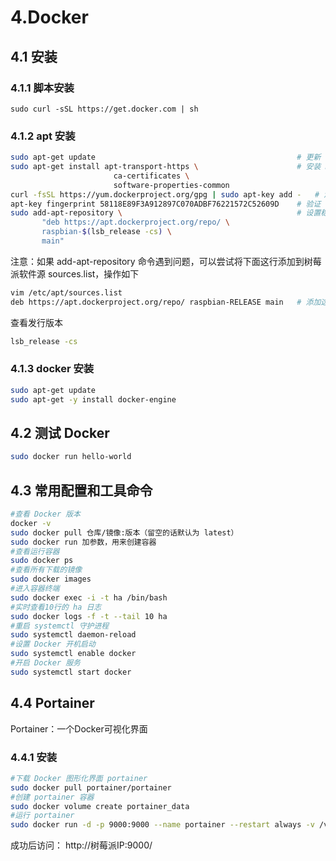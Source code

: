# 4.Docker

## 4.1 安装

### 4.1.1 脚本安装

```
sudo curl -sSL https://get.docker.com | sh
```

### 4.1.2 apt 安装

```bash
sudo apt-get update												# 更新
sudo apt-get install apt-transport-https \						# 安装 HTTPS 所依赖的包
                       ca-certificates \
                       software-properties-common
curl -fsSL https://yum.dockerproject.org/gpg | sudo apt-key add -	# 添加 Docker 的 GPG key
apt-key fingerprint 58118E89F3A912897C070ADBF76221572C52609D	# 验证 key id:
sudo add-apt-repository \										# 设置稳定的 repository:
       "deb https://apt.dockerproject.org/repo/ \
       raspbian-$(lsb_release -cs) \
       main"
```

注意：如果 add-apt-repository 命令遇到问题，可以尝试将下面这行添加到树莓派软件源 sources.list，操作如下

```bash
vim /etc/apt/sources.list
deb https://apt.dockerproject.org/repo/ raspbian-RELEASE main	# 添加这行
```

查看发行版本

```bash
lsb_release -cs
```

### 4.1.3 docker 安装

```bash
sudo apt-get update
sudo apt-get -y install docker-engine
```

## 4.2 测试 Docker

```bash
sudo docker run hello-world
```

## 4.3 常用配置和工具命令

```bash
#查看 Docker 版本
docker -v
sudo docker pull 仓库/镜像:版本（留空的话默认为 latest）
sudo docker run 加参数，用来创建容器
#查看运行容器
sudo docker ps
#查看所有下载的镜像
sudo docker images
#进入容器终端
sudo docker exec -i -t ha /bin/bash
#实时查看10行的 ha 日志
sudo docker logs -f -t --tail 10 ha
#重启 systemctl 守护进程
sudo systemctl daemon-reload
#设置 Docker 开机启动
sudo systemctl enable docker
#开启 Docker 服务
sudo systemctl start docker
```

## 4.4 Portainer

Portainer：一个Docker可视化界面

### 4.4.1 安装

```bash
#下载 Docker 图形化界面 portainer
sudo docker pull portainer/portainer
#创建 portainer 容器
sudo docker volume create portainer_data
#运行 portainer
sudo docker run -d -p 9000:9000 --name portainer --restart always -v /var/run/docker.sock:/var/run/docker.sock -v portainer_data:/data portainer/portainer
```

成功后访问： http://树莓派IP:9000/

